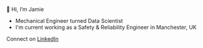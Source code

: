 👋 Hi, I’m Jamie
- Mechanical Engineer turned Data Scientist
- I'm current working as a Safety & Reliability Engineer in Manchester, UK

Connect on [LinkedIn](https://www.linkedin.com/in/jamie-buck-9a938880/)

